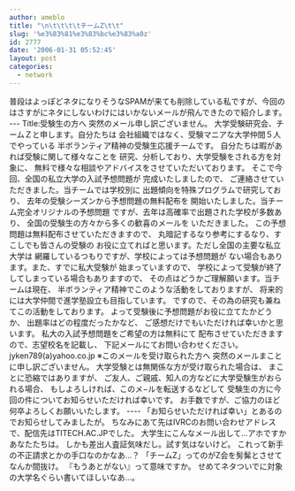 ```yaml
---
author: ameblo
title: "\n\t\t\t\tチームZ\t\t"
slug: '%e3%83%81%e3%83%bc%e3%83%a0z'
id: 2777
date: '2006-01-31 05:52:45'
layout: post
categories:
  - network
---
```


普段はよっぽどネタになりそうなSPAMが来ても削除している私ですが、今回のはさすがにネタにしないわけにはいかないメールが飛んできたので紹介します。 --- Title:受験生の方へ 突然のメール申し訳ございません。 大学受験研究会、チームＺと申します。自分たちは 会社組織ではなく、受験マニアな大学仲間５人でやっている 半ボランティア精神の受験生応援チームです。 自分たちは暇があれば受験に関して様々なことを 研究、分析しており、大学受験をされる方を対象に、 無料で様々な相談やアドバイスをさせていただいております。 そこで今回、全国の私立大学の入試予想問題が 完成いたしましたので、 ご連絡させていただきました。当チームでは学校別に 出題傾向を特殊プログラムで研究しており、 去年の受験シーズンから予想問題の無料配布を 開始いたしました。当チーム完全オリジナルの予想問題 ですが、去年は高確率で出題された学校が多数あり、 全国の受験生の方々から多くの歓喜のメールを いただきました。 この予想問題は無料配布させていただきますので、 丸暗記するなり参考にするなり、すこしでも皆さんの受験の お役に立てればと思います。ただし全国の主要な私立大学は 網羅しているつもりですが、学校によっては予想問題が ない場合もあります。また、すでに私大受験が 始まっていますので、 学校によって受験が終了してしまっている場合もありますので、 その点はどうかご理解願います。当チームは現在、 半ボランティア精神でこのような活動をしておりますが、 将来的には大学仲間で進学塾設立も目指しています。 ですので、その為の研究も兼ねてこの活動をしております。 よって受験後に予想問題がお役に立てたかどうか、 出題率はどの程度だったかなど、 ご感想だけでもいただければ幸いかと思います。 私大の入試予想問題をご希望の方は無料にて 配布させていただきますので、志望校名を記載し、 下記メールにてお問い合わせください。 jyken789(a)yahoo.co.jp ※このメールを受け取られた方へ 突然のメールまことに申し訳ございません。 大学受験とは無関係な方が受け取られた場合は、 まことに恐縮ではありますが、 ご友人、ご親戚、知人の方などに大学受験生がおられる場合、 もしよろしければ、このメ−ルを転送するなどして 受験生の方に今回の件についてお知らせいただければ幸いです。 お手数ですが、ご協力のほど何卒よろしくお願いいたします。 ---- 「お知らせいただければ幸い」とあるのでお知らせしてみましたが。 ちなみにあて先はIVRCのお問い合わせアドレスで、配信先はTITECH.AC.JPでした。 大学生にこんなメール出して…アホですかあなたたちは。 しかも差出人査証気味だし。試す気はないけど。 これって新手の不正請求とかの手口なのかなあ…？ 「チームZ」ってのがZ会を髣髴とさせてなんか間抜け。 『もうあとがない』って意味ですか。 せめてネタついでに対象の大学名ぐらい書いてほしいなあ…。